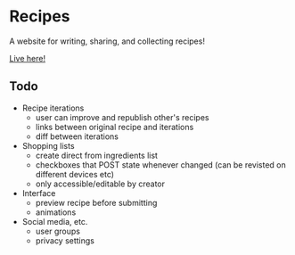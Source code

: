 # Recipes

A website for writing, sharing, and collecting recipes!

[Live here!](https://stormy-caverns-75715.herokuapp.com/)

## Todo
- Recipe iterations
  - user can improve and republish other's recipes
  - links between original recipe and iterations
  - diff between iterations
- Shopping lists
  - create direct from ingredients list
  - checkboxes that POST state whenever changed (can be revisted on different devices etc)
  - only accessible/editable by creator
- Interface
  - preview recipe before submitting
  - animations
- Social media, etc.
  - user groups
  - privacy settings
